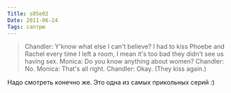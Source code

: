 ```yaml
---
Title: s05e02
Date: 2011-06-24
Tags: саптрю
---
```


> Chandler: Y'know what else I can't believe? I had to kiss Phoebe and Rachel every time I left a room, I mean it's too bad they didn't see us having sex.
> Monica: Do you know anything about women?
> Chandler: No.
> Monica: That's all right.
> Chandler: Okay. (They kiss again.)

Надо смотреть конечно же. Это одна из самых прикольных серий :)